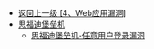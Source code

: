 - [返回上一级 [4、Web应用漏洞]](/4、Web应用漏洞)
- [思福迪堡垒机](/4、Web应用漏洞/思福迪堡垒机/)
  - [思福迪堡垒机-任意用户登录漏洞](/4、Web应用漏洞/思福迪堡垒机/思福迪堡垒机-任意用户登录漏洞.md)
